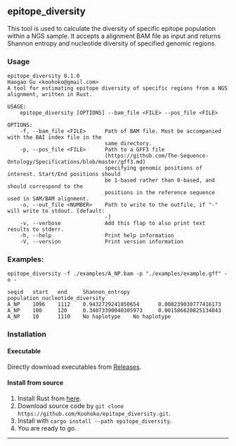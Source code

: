 ## epitope_diversity

This tool is used to calculate the diversity of specific epitope population within a NGS sample. It accepts a alignment BAM file as input and returns Shannon entropy and nucleotide diversity of specified genomic regions.

### Usage
```
epitope_diversity 0.1.0
Haogao Gu <koohoko@gmail.com>
A tool for estimating epitope diversity of specific regions from a NGS alignment, written in Rust.

USAGE:
    epitope_diversity [OPTIONS] --bam_file <FILE> --pos_file <FILE>

OPTIONS:
    -f, --bam_file <FILE>      Path of BAM file. Must be accompanied with the BAI index file in the
                               same directory.
    -p, --pos_file <FILE>      Path to a GFF3 file
                               (https://github.com/The-Sequence-Ontology/Specifications/blob/master/gff3.md)
                               specifying genomic positions of interest. Start/End positions should
                               be 1-based rather than 0-based, and should correspond to the
                               positions in the reference sequence used in SAM/BAM alignment.
    -o, --out_file <NUMBER>    Path to write to the outfile, if "-" will write to stdout. [default:
                               -]
    -v, --verbose              Add this flap to also print text results to stderr.
    -h, --help                 Print help information
    -V, --version              Print version information
```

### Examples:
```
epitope_diversity -f ./examples/A_NP.bam -p "./examples/example.gff" -o -

seqid   start   end     Shannon_entropy population_nucleotide_diversity
A_NP    1096    1112    0.9432729241850654      0.008239030777416173
A_NP    100     120     0.34073390040305973     0.001586620825134043
A_NP    10      1110    No haplotype    No haplotype

```

### Installation
#### Executable
Directly download executables from [Releases](https://github.com/Koohoko/epitope_diversity/releases).
#### Install from source
1. Install Rust from [here](https://www.rust-lang.org/tools/install).
2. Download source code by `git clone https://github.com/Koohoko/epitope_diversity.git`.
3. Install with `cargo install --path epitope_diversity`.
4. You are ready to go.

---